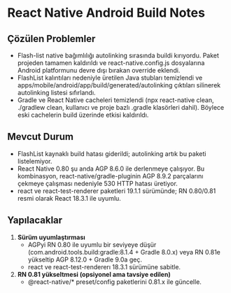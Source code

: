 ﻿# React Native Android Build Notes

## Çözülen Problemler
- Flash-list native bağımlılığı autolinking sırasında buildi kırıyordu. Paket projeden tamamen kaldırıldı ve react-native.config.js dosyalarına Android platformunu devre dışı bırakan override eklendi.
- FlashList kalıntıları nedeniyle üretilen Java stubları temizlendi ve apps/mobile/android/app/build/generated/autolinking çıktıları silinerek autolinking listesi sıfırlandı.
- Gradle ve React Native cacheleri temizlendi (npx react-native clean, ./gradlew clean, kullanıcı ve proje bazlı .gradle klasörleri dahil). Böylece eski cachelerin build üzerinde etkisi kaldırıldı.

## Mevcut Durum
- FlashList kaynaklı build hatası giderildi; autolinking artık bu paketi listelemiyor.
- React Native 0.80 şu anda AGP 8.6.0 ile derlenmeye çalışıyor. Bu kombinasyon, react-native/gradle-pluginin AGP 8.9.2 parçalarını çekmeye çalışması nedeniyle 530 HTTP hatası üretiyor.
- react ve react-test-renderer paketleri 19.1.1 sürümünde; RN 0.80/0.81 resmi olarak React 18.3.1 ile uyumlu.

## Yapılacaklar
1. **Sürüm uyumlaştırması**
   - AGPyi RN 0.80 ile uyumlu bir seviyeye düşür (com.android.tools.build:gradle:8.1.4 + Gradle 8.0.x) veya RN 0.81e yükseltip AGP 8.12.0 + Gradle 9.0a geç.
   - react ve react-test-rendererı 18.3.1 sürümüne sabitle.
2. **RN 0.81 yükseltmesi (opsiyonel ama tavsiye edilen)**
   - @react-native/* preset/config paketlerini 0.81.x ile güncelle.
